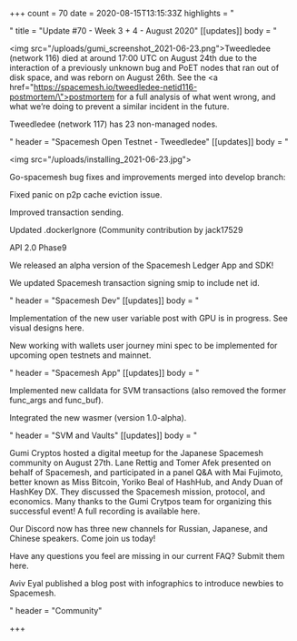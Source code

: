 +++
count = 70
date = 2020-08-15T13:15:33Z
highlights = "<p></p>"
title = "Update #70 - Week 3 + 4 - August 2020"
[[updates]]
body = "<p><img src=\"/uploads/gumi_screenshot_2021-06-23.png\">Tweedledee (network 116) died at around 17:00 UTC on August 24th due to the interaction of a previously unknown bug and PoET nodes that ran out of disk space, and was reborn on August 26th. See the <a href=\"https://spacemesh.io/tweedledee-netid116-postmortem/\">postmortem</a> for a full analysis of what went wrong, and what we’re doing to prevent a similar incident in the future.</p><p>Tweedledee (network 117) has 23 non-managed nodes.</p><p></p>"
header = "Spacemesh Open Testnet - Tweedledee"
[[updates]]
body = "<p><img src=\"/uploads/installing_2021-06-23.jpg\"></p><p>Go-spacemesh bug fixes and improvements merged into develop branch:</p><p>Fixed panic on p2p cache eviction issue.</p><p>Improved transaction sending.</p><p>Updated .dockerIgnore (Community contribution by jack17529</p><p>API 2.0 Phase9</p><p>We released an alpha version of the Spacemesh Ledger App and SDK!</p><p>We updated Spacemesh transaction signing smip to include net id.</p>"
header = "Spacemesh Dev"
[[updates]]
body = "<p>Implementation of the new user variable post with GPU is in progress. See visual designs here.</p><p>New working with wallets user journey mini spec to be implemented for upcoming open testnets and mainnet.</p>"
header = "Spacemesh App"
[[updates]]
body = "<p>Implemented new calldata for SVM transactions (also removed the former func_args and func_buf).</p><p>Integrated the new wasmer (version 1.0-alpha).</p>"
header = "SVM and Vaults"
[[updates]]
body = "<p>Gumi Cryptos hosted a digital meetup for the Japanese Spacemesh community on August 27th. Lane Rettig and Tomer Afek presented on behalf of Spacemesh, and participated in a panel Q&amp;A with Mai Fujimoto, better known as Miss Bitcoin, Yoriko Beal of HashHub, and Andy Duan of HashKey DX. They discussed the Spacemesh mission, protocol, and economics. Many thanks to the Gumi Crytpos team for organizing this successful event! A full recording is available here.</p><p>Our Discord now has three new channels for Russian, Japanese, and Chinese speakers. Come join us today!</p><p>Have any questions you feel are missing in our current FAQ? Submit them here.</p><p>Aviv Eyal published a blog post with infographics to introduce newbies to Spacemesh.</p>"
header = "Community"

+++
